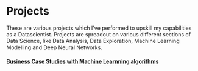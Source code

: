 # Projects
These are various projects which I've performed to upskill my capabilities as a Datascientist. 
Projects are spreadout on various different sections of Data Science, like Data Analysis, Data Exploration, Machine Learning Modelling and Deep Neural Networks. 

#### [Business Case Studies with Machine Learnning algorithms](https://github.com/ayushs0911/Projects/tree/main/Business%20Case%20Studies)
